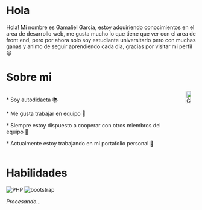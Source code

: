 # Hola <Desarrolladores/>
Hola! Mi nombre es Gamaliel Garcia, estoy adquiriendo conocimientos en el area de desarrollo web, me gusta mucho lo que tiene que ver con el area 
de front end, pero por ahora solo soy estudiante universitario pero con muchas ganas y animo de seguir aprendiendo cada dia, gracias por visitar mi perfil 😄

# Sobre mi 
<div style="display: flex;">
  <div>
    <p>* Soy autodidacta 📚</p>
    <p>* Me gusta trabajar en equipo 🤝</p>
    <p>* Siempre estoy dispuesto a cooperar con otros miembros del equipo 🤝</p>
    <p>* Actualmente estoy trabajando en mi portafolio personal 🔭</p>
  </div>
  <div>
    <img width="45%" align="right" alt="Github" src="https://raw.githubusercontent.com/onimur/.github/master/.resources/git-header.svg" style="max-width: 100%;">
  </div>
</div>

# Habilidades

![PHP](https://www.php.net/manual/es/images/c0d23d2d6769e53e24a1b3136c064577-php_logo.png)
![bootstrap](https://bootscore.me/wp-content/uploads/2023/06/bootscore-5.3.0.webp)

*Procesando...*
